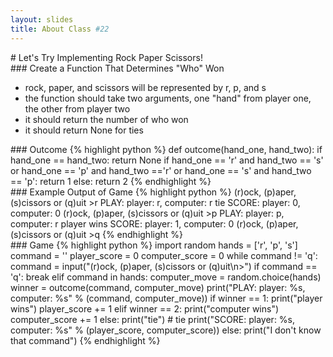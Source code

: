 ```yaml
---
layout: slides
title: About Class #22 
---
```

<section markdown="block">
# Let's Try Implementing Rock Paper Scissors!
</section>

<section markdown="block">
### Create a Function That Determines "Who" Won

* rock, paper, and scissors will be represented by r, p, and s
* the function should take two arguments, one "hand" from player one, the other from player two
* it should return the number of who won
* it should return None for ties
</section>

<section markdown="block">
### Outcome
{% highlight python %}
def outcome(hand_one, hand_two):
	if hand_one == hand_two:
		return None
	if hand_one == 'r' and hand_two == 's' or hand_one == 'p' and hand_two =='r' or hand_one == 's' and hand_two == 'p':
		return 1
	else:
		return 2
{% endhighlight %}
</section>

<section markdown="block">
### Example Output of Game
{% highlight python %}
(r)ock, (p)aper, (s)cissors or (q)uit
>r
PLAY: player: r, computer: r
tie
SCORE: player: 0, computer: 0
(r)ock, (p)aper, (s)cissors or (q)uit
>p
PLAY: player: p, computer: r
player wins
SCORE: player: 1, computer: 0
(r)ock, (p)aper, (s)cissors or (q)uit
>q
{% endhighlight %}
</section>

<section markdown="block">
### Game
{% highlight python %}
import random
hands = ['r', 'p', 's']
command = ''
player_score = 0
computer_score = 0
while command != 'q':
	command = input("(r)ock, (p)aper, (s)cissors or (q)uit\n>")
	if command == 'q':
		break
	elif command in hands:
		computer_move = random.choice(hands)
		winner = outcome(command, computer_move)
		print("PLAY: player: %s, computer: %s" % (command, computer_move)) 
		if winner == 1:
			print("player wins")
			player_score += 1
		elif winner == 2:
			print("computer wins")
			computer_score += 1
		else:
			print("tie")
			# tie
		print("SCORE: player: %s, computer: %s" % (player_score, computer_score)) 
	else:
		print("I don't know that command")	
{% endhighlight %}
</section>

